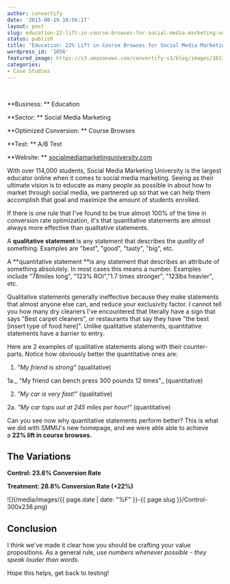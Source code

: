 ```yaml
---
author: convertify
date: '2013-08-19 10:56:17'
layout: post
slug: education-22-lift-in-course-browses-for-social-media-marketing-university
status: publish
title: 'Education: 22% Lift in Course Browses for Social Media Marketing University'
wordpress_id: '1056'
featured_image: https://s3.amazonaws.com/convertify-s3/blog/images/2013/08/Screen-Shot-2013-07-31-at-3.22.17-AM.png
categories:
- Case Studies
---
```


 

**Business: **
Education

**Sector: **
Social Media Marketing

**Optimized Conversion: **
Course Browses

**Test: **
A/B Test

**Website: **
[socialmediamarketinguniversity.com](http://socialmediamarketinguniversity.com)
 

With over 114,000 students, Social Media Marketing University is the largest educator online when it comes to social media marketing. Seeing as their ultimate vision is to educate as many people as possible in about how to market through social media, we partnered up so that we can help them accomplish that goal and maximize the amount of students enrolled.

If there is one rule that I've found to be true almost 100% of the time in conversion rate optimization, it's that quantitative statements are almost always more effective than qualitative statements.

A **qualitative statement** is any statement that describes the _quality_ of something. Examples are "best", "good", "tasty", "big", etc.

A **quantitative statement **is any statement that describes an attribute of something absolutely. In most cases this means a number. Examples include "78miles long", "123% ROI","1.7 times stronger", "123lbs heavier", etc.

Qualitative statements generally ineffective because they make statements that almost anyone else can, and reduce your exclusivity factor. I cannot tell you how many dry cleaners I've encountered that literally have a sign that says "Best carpet cleaners", or restaurants that say they have "the best [insert type of food here]". Unlike qualitative statements, quantitative statements have a barrier to entry.

Here are 2 examples of qualitative statements along with their counter-parts. Notice how obviously better the quantitative ones are:

1. _"My friend is strong"_ (qualitative)

1a._ "My friend can bench press 300 pounds 12 times"_ (quantitative)

2. _"My car is very fast!"_ (qualitative)

2a. _"My car tops out at 245 miles per hour!"_ (quantitative)

Can you see now why quantitative statements perform better? This is what we did with SMMU's new homepage, and we were able able to achieve a **22% lift in course browses.**

## The Variations

**Control: 23.6% Conversion Rate**

**Treatment: 28.8% Conversion Rate (+22%)**

![](/media/images/{{ page.date | date: "%F" }}-{{ page.slug }}/Control-300x238.png)

## Conclusion

I think we've made it clear how you should be crafting your value propositions. As a general rule, _use numbers whenever possible - they speak louder than words._

Hope this helps, get back to testing!
